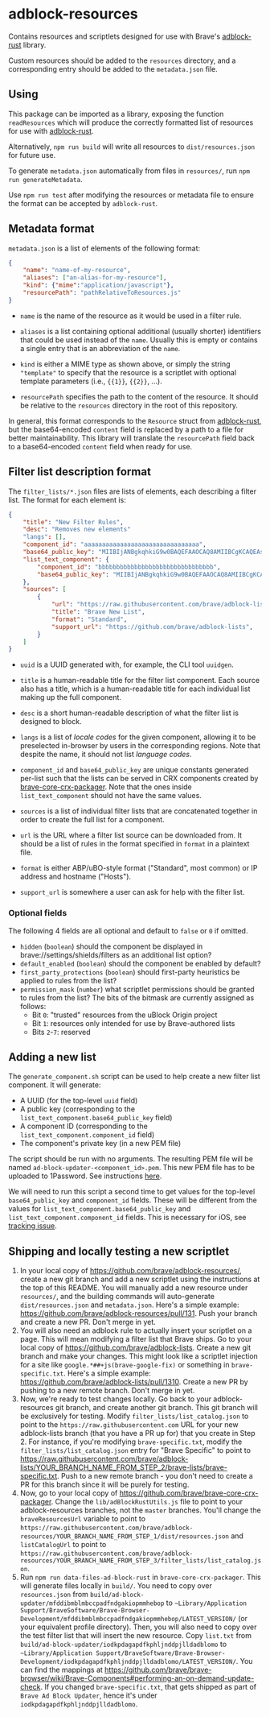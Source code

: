 # adblock-resources

Contains resources and scriptlets designed for use with Brave's [adblock-rust](https://github.com/brave/adblock-rust) library.

Custom resources should be added to the `resources` directory, and a corresponding entry should be added to the `metadata.json` file.

## Using

This package can be imported as a library, exposing the function `readResources` which will produce the correctly formatted list of resources for use with [adblock-rust](https://github.com/brave/adblock-rust).

Alternatively, `npm run build` will write all resources to `dist/resources.json` for future use.

To generate `metadata.json` automatically from files in `resources/`, run `npm run generateMetadata`.

Use `npm run test` after modifying the resources or metadata file to ensure the format can be accepted by `adblock-rust`.

## Metadata format

`metadata.json` is a list of elements of the following format:

```json
{
    "name": "name-of-my-resource",
    "aliases": ["an-alias-for-my-resource"],
    "kind": {"mime":"application/javascript"},
    "resourcePath": "pathRelativeToResources.js"
}
```

- `name` is the name of the resource as it would be used in a filter rule.

- `aliases` is a list containing optional additional (usually shorter) identifiers that could be used instead of the `name`. Usually this is empty or contains a single entry that is an abbreviation of the `name`.

- `kind` is either a MIME type as shown above, or simply the string `"template"` to specify that the resource is a scriptlet with optional template parameters (i.e., `{{1}}`, `{{2}}`, ...).

- `resourcePath` specifies the path to the content of the resource. It should be relative to the `resources` directory in the root of this repository.

In general, this format corresponds to the `Resource` struct from [adblock-rust](https://github.com/brave/adblock-rust), but the base64-encoded `content` field is replaced by a path to a file for better maintainability. This library will translate the `resourcePath` field back to a base64-encoded `content` field when ready for use.

## Filter list description format

The `filter_lists/*.json` files are lists of elements, each describing a filter list. The format for each element is:

```json
{
    "title": "New Filter Rules",
    "desc": "Removes new elements"
    "langs": [],
    "component_id": "aaaaaaaaaaaaaaaaaaaaaaaaaaaaaaaa",
    "base64_public_key": "MIIBIjANBgkqhkiG9w0BAQEFAAOCAQ8AMIIBCgKCAQEAs...IDAQAB",
    "list_text_component": {
        "component_id": "bbbbbbbbbbbbbbbbbbbbbbbbbbbbbbbb",
        "base64_public_key": "MIIBIjANBgkqhkiG9w0BAQEFAAOCAQ8AMIIBCgKCAQEAs...IDAQAB",
    },
    "sources": [
        {
            "url": "https://raw.githubusercontent.com/brave/adblock-lists/master/brave-lists/new-list.txt",
            "title": "Brave New List",
            "format": "Standard",
            "support_url": "https://github.com/brave/adblock-lists",
        }
    ]
}
```

- `uuid` is a UUID generated with, for example, the CLI tool `uuidgen`.

- `title` is a human-readable title for the filter list component. Each source also has a title, which is a human-readable title for each individual list making up the full component.

- `desc` is a short human-readable description of what the filter list is designed to block.

- `langs` is a list of _locale codes_ for the given component, allowing it to be preselected in-browser by users in the corresponding regions. Note that despite the name, it should not list _language codes_.

- `component_id` and `base64_public_key` are unique constants generated per-list such that the lists can be served in CRX components created by [brave-core-crx-packager](https://github.com/brave/brave-core-crx-packager). Note that the ones inside `list_text_component` should not have the same values.

- `sources` is a list of individual filter lists that are concatenated together in order to create the full list for a component.

- `url` is the URL where a filter list source can be downloaded from. It should be a list of rules in the format specified in `format` in a plaintext file.

- `format` is either ABP/uBO-style format ("Standard", most common) or IP address and hostname ("Hosts").

- `support_url` is somewhere a user can ask for help with the filter list.

### Optional fields

The following 4 fields are all optional and default to `false` or `0` if omitted.

- `hidden` (`boolean`) should the component be displayed in brave://settings/shields/filters as an additional list option?
- `default_enabled` (`boolean`) should the component be enabled by default?
- `first_party_protections` (`boolean`) should first-party heuristics be applied to rules from the list?
- `permission_mask` (`number`) what scriptlet permissions should be granted to rules from the list?
  The bits of the bitmask are currently assigned as follows:
    - Bit `0`: "trusted" resources from the uBlock Origin project
    - Bit `1`: resources only intended for use by Brave-authored lists
    - Bits `2`-`7`: reserved

## Adding a new list

The `generate_component.sh` script can be used to help create a new filter list component.
It will generate:
- A UUID (for the top-level `uuid` field)
- A public key (corresponding to the `list_text_component.base64_public_key` field)
- A component ID (corresponding to the `list_text_component.component_id` field)
- The component's private key (in a new PEM file)

The script should be run with no arguments.
The resulting PEM file will be named `ad-block-updater-<component_id>.pem`. This new PEM file has to be uploaded to 1Password. See instructions [here](https://github.com/brave/internal/wiki/Uploading-new-adblock-list-PEM-file-to-1Password).

We will need to run this script a second time to get values for the top-level `base64_public_key` and `component_id` fields. These will be different from the values for `list_text_component.base64_public_key` and `list_text_component.component_id` fields. This is necessary for iOS, see [tracking issue](https://github.com/brave/brave-ios/issues/5974).

## Shipping and locally testing a new scriptlet

1. In your local copy of https://github.com/brave/adblock-resources/, create a new git branch and add a new scriptlet using the instructions at the top of this README. You will manually add a new resource under `resources/`, and the building commands will auto-generate `dist/resources.json` and `metadata.json`. Here's a simple example: https://github.com/brave/adblock-resources/pull/131. Push your branch and create a new PR. Don't merge in yet.
2. You will also need an adblock rule to actually insert your scriptlet on a page. This will mean modifying a filter list that Brave ships. Go to your local copy of https://github.com/brave/adblock-lists. Create a new git branch and make your changes. This might look like a scriptlet injection for a site like `google.*##+js(brave-google-fix)` or something in `brave-specific.txt`. Here's a simple example: https://github.com/brave/adblock-lists/pull/1310. Create a new PR by pushing to a new remote branch. Don't merge in yet.
3. Now, we're ready to test changes locally. Go back to your adblock-resources git branch, and create another git branch. This git branch will be exclusively for testing. Modify `filter_lists/list_catalog.json` to point to the `https://raw.githubusercontent.com` URL for your new adblock-lists branch (that you have a PR up for) that you create in Step 2. For instance, if you're modifying `brave-specific.txt`, modify the `filter_lists/list_catalog.json` entry for "Brave Specific" to point to https://raw.githubusercontent.com/brave/adblock-lists/YOUR_BRANCH_NAME_FROM_STEP_2/brave-lists/brave-specific.txt. Push to a new remote branch - you don't need to create a PR for this branch since it will be purely for testing. 
4. Now, go to your local copy of https://github.com/brave/brave-core-crx-packager. Change the `lib/adBlockRustUtils.js` file to point to your adblock-resources branches, not the `master` branches. You'll change the `braveResourcesUrl` variable to point to `https://raw.githubusercontent.com/brave/adblock-resources/YOUR_BRANCH_NAME_FROM_STEP_1/dist/resources.json` and `listCatalogUrl` to point to `https://raw.githubusercontent.com/brave/adblock-resources/YOUR_BRANCH_NAME_FROM_STEP_3/filter_lists/list_catalog.json`.
5. Run `npm run data-files-ad-block-rust` in `brave-core-crx-packager`. This will generate files locally in `build/`. You need to copy over `resources.json` from `build/ad-block-updater/mfddibmblmbccpadfndgakiopmmhebop` to `~Library/Application Support/BraveSoftware/Brave-Browser-Development/mfddibmblmbccpadfndgakiopmmhebop/LATEST_VERSION/` (or your equivalent profile directory). Then, you will also need to copy over the test filter list that will insert the new resource. Copy `list.txt` from `build/ad-block-updater/iodkpdagapdfkphljnddpjlldadblomo` to `~Library/Application Support/BraveSoftware/Brave-Browser-Development/iodkpdagapdfkphljnddpjlldadblomo/LATEST_VERSION/`. You can find the mappings at https://github.com/brave/brave-browser/wiki/Brave-Components#performing-an-on-demand-update-check. If you changed `brave-specific.txt`, that gets shipped as part of `Brave Ad Block Updater`, hence it's under `iodkpdagapdfkphljnddpjlldadblomo`.
